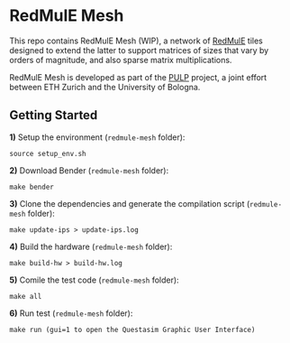 # RedMulE Mesh

This repo contains RedMulE Mesh (WIP), a network of [RedMulE](https://github.com/pulp-platform/redmule) tiles designed to extend the latter to support matrices of sizes that vary by orders of magnitude, and also sparse matrix multiplications.

RedMulE Mesh is developed as part of the [PULP](https://pulp-platform.org/) project, a joint effort between ETH Zurich and the University of Bologna.


## Getting Started
**1)** Setup the environment (`redmule-mesh` folder):
```
source setup_env.sh
```
**2)** Download Bender (`redmule-mesh` folder):
```
make bender
```
**3)** Clone the dependencies and generate the compilation script (`redmule-mesh` folder):
```
make update-ips > update-ips.log
```
**4)** Build the hardware (`redmule-mesh` folder):
```
make build-hw > build-hw.log
```
**5)** Comile the test code (`redmule-mesh` folder):
```
make all
```
**6)** Run test (`redmule-mesh` folder):
```
make run (gui=1 to open the Questasim Graphic User Interface)
```
